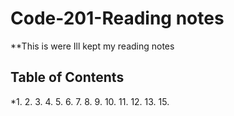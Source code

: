 # Code-201-Reading notes

**This is were Ill kept my reading notes

## Table of Contents 

*1.
2.
3.
4.
5.
6.
7.
8.
9.
10.
11.
12.
13.
15.
